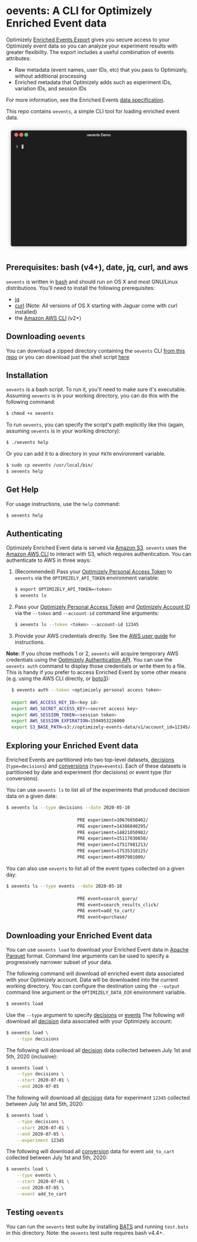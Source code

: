 # oevents: A CLI for Optimizely Enriched Event data

Optimizely [Enriched Events Export](https://docs.developers.optimizely.com/optimizely-data/docs/enriched-events-export) gives you secure access to your Optimizely event data so you can analyze your experiment results with greater flexibility. The export includes a useful combination of events attributes:

- Raw metadata (event names, user IDs, etc) that you pass to Optimizely, without additional processing
- Enriched metadata that Optimizely adds such as experiment IDs, variation IDs, and session IDs

For more information, see the Enriched Events [data specification](https://docs.developers.optimizely.com/optimizely-data/docs/enriched-events-data-specification).

This repo contains `oevents`, a simple CLI tool for loading enriched event data.

![oevents demo](./img/demo.gif)

## Prerequisites: bash (v4+), date, jq, curl, and aws

`oevents` is written in [bash](https://www.gnu.org/software/bash/) and should run on OS X and most GNU/Linux distributions.  You'll need to install the following prerequisites:

- [jq](https://stedolan.github.io/jq/)
- [curl](https://curl.haxx.se/)  (Note: All versions of OS X starting with Jaguar come with curl installed)
- the [Amazon AWS CLI](https://aws.amazon.com/cli/) (v2+) 

## Downloading `oevents`

You can download a zipped directory containing the `oevents` CLI [from this repo](https://github.com/optimizely/oevents/archive/master.zip) or you can download just the shell script [here](https://library.optimizely.com/data/oevents/v0.0.1/oevents)

## Installation 

`oevents` is a bash script. To run it, you'll need to make sure it's executable.  Assuming `oevents` is in your working directory, you can do this with the following command:

```sh
$ chmod +x oevents
```

To run `oevents`, you can specify the script's path explicitly like this (again, assuming `oevents` is in your working directory):

```sh
$ ./oevents help
```

Or you can add it to a directory in your `PATH` environment variable.  

```sh
$ sudo cp oevents /usr/local/bin/
$ oevents help
```

## Get Help

For usage instructions, use the `help` command:

```sh
$ oevents help
```

## Authenticating

Optimizely Enriched Event data is served via [Amazon S3](https://aws.amazon.com/s3/). `oevents` uses the [Amazon AWS CLI](https://aws.amazon.com/cli/) to interact with S3, which requires authentication.  You can authenticate to AWS in three ways:

1. (Recommended) Pass your [Optimizely Personal Access Token](https://docs.developers.optimizely.com/web/docs/personal-token) to `oevents` via the `OPTIMIZELY_API_TOKEN` environment variable:

    ```sh
    $ export OPTIMIZELY_API_TOKEN=<token>
    $ oevents ls
    ```
2. Pass your [Optimizely Personal Access Token](https://docs.developers.optimizely.com/web/docs/personal-token) and [Optimizely Account ID](https://help.optimizely.com/Account_Settings/Account_name%2C_ID%2C_and_multi-account_login_in_Optimizely_X) via the `--token` and `--account-id` command line arguments:

    ```sh
    $ oevents ls --token <token> --account-id 12345
    ```
3. Provide your AWS credentials directly. See the [AWS user guide](https://docs.aws.amazon.com/cli/latest/userguide/cli-configure-files.html) for instructions.

**Note:** If you chose methods 1 or 2, `oevents` will acquire temporary AWS credentials using the [Optimizely Authentication API](https://docs.developers.optimizely.com/optimizely-data/docs/authentication-api). You can use the `oevents auth` command to display those credentials or write them to a file.  This is handy if you prefer to access Enriched Event by some other means (e.g. using the AWS CLI directly, or [boto3](https://aws.amazon.com/sdk-for-python/)):

```sh
  $ oevents auth --token <optimizely personal access token>

  export AWS_ACCESS_KEY_ID=<key id>
  export AWS_SECRET_ACCESS_KEY=<secret access key>
  export AWS_SESSION_TOKEN=<session token>
  export AWS_SESSION_EXPIRATION=1594953226000
  export S3_BASE_PATH=s3://optimizely-events-data/v1/account_id=12345/
```

## Exploring your Enriched Event data

[decisions]: https://docs.developers.optimizely.com/web/docs/enriched-events-export#section-decisions
[conversions]: https://docs.developers.optimizely.com/web/docs/enriched-events-export#section-conversions

Enriched Events are partitioned into two top-level datasets, [decisions] (`type=decisions`) and [conversions] (`type=events`).  Each of these datasets is partitioned by date and experiment (for decisions) or event type (for conversions).  

You can use `oevents ls` to list all of the experiments that produced decision data on a given date:

```sh
$ oevents ls --type decisions --date 2020-05-10

                           PRE experiment=10676850402/
                           PRE experiment=14386840295/
                           PRE experiment=14821050982/
                           PRE experiment=15117030650/
                           PRE experiment=17517981213/
                           PRE experiment=17535310125/
                           PRE experiment=8997901009/
```

You can also use `oevents` to list all of the event types collected on a given day:

```sh
$ oevents ls --type events --date 2020-05-10

                           PRE event=search_query/
                           PRE event=search_results_click/
                           PRE event=add_to_cart/
                           PRE event=purchase/
```

## Downloading your Enriched Event data

You can use `oevents load` to download your Enriched Event data in [Apache Parquet](https://parquet.apache.org/) format.  Command line arguments can be used to specify a progressively narrower subset of your data.

The following command will download *all* enriched event data associated with your Optimizely account.  Data will be downloaded into the current working directory. You can configure the destination using the `--output` command line argument or the `OPTIMIZELY_DATA_DIR` environment variable.

```sh
$ oevents load
```

Use the `--type` argument to specify [decisions] or [events][conversions]  The following will download all [decision][decisions] data associated with your Optimizely account:

```sh
$ oevents load \
    --type decisions
```

The following will download all [decision][decisions] data collected between July 1st and 5th, 2020 (inclusive):

```sh
$ oevents load \
    --type decisions \
    --start 2020-07-01 \
    --end 2020-07-05
```

The following will download all [decision][decisions] data for experiment `12345` collected between July 1st and 5th, 2020:

```sh
$ oevents load \
    --type decisions \
    --start 2020-07-01 \
    --end 2020-07-05 \
    --experiment 12345
```

The following will download all [conversion][conversions] data for event `add_to_cart` collected between July 1st and 5th, 2020:

```sh
$ oevents load \
    --type events \
    --start 2020-07-01 \
    --end 2020-07-05 \
    --event add_to_cart
```

## Testing `oevents`

You can run the `oevents` test suite by installing [BATS](https://github.com/bats-core/bats-core) and running `test.bats` in this directory.  Note: the `oevents` test suite requires bash v4.4+.
